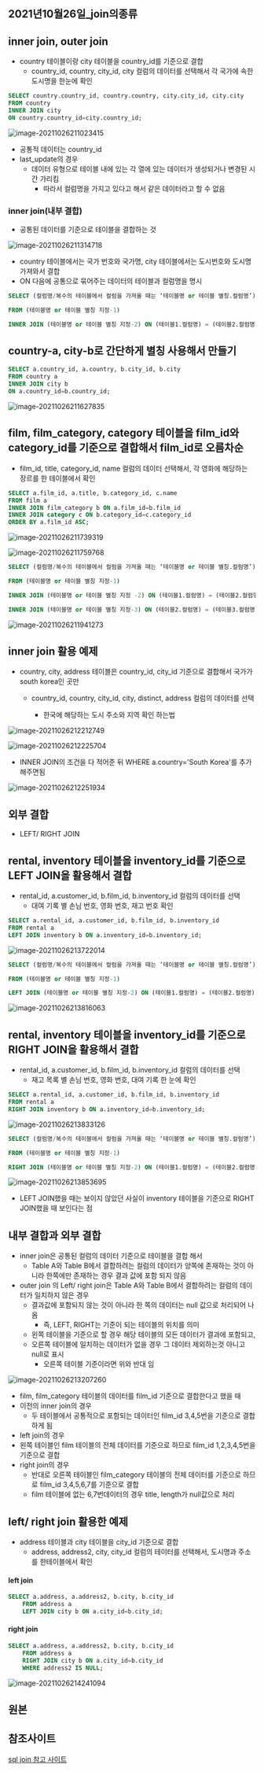 ## 2021년10월26일_join의종류

## inner join, outer join

- country 테이블이랑 city 테이블을 country_id를 기준으로 결합
  - country_id, country, city_id, city 컬럼의 데이터를 선택해서 각 국가에 속한 도시명을 한눈에 확인

``` sql
SELECT country.country_id, country.country, city.city_id, city.city 
FROM country
INNER JOIN city 
ON country.country_id=city.country_id;
```

![image-20211026211023415](2021년10월26일_join의종류.assets/image-20211026211023415.png)

- 공통적 데이터는 country_id
- last_update의 경우 
  - 데이터 유형으로 테이블 내에 있는 각 열에 있는 데이터가 생성되거나 변경된 시간 가리킴
    - 따라서 컬럼명을 가지고 있다고 해서 같은 데이터라고 할 수 없음

### inner  join(내부 결합)

- 공통된 데이터를 기준으로 테이블을 결합하는 것

![image-20211026211314718](2021년10월26일_join의종류.assets/image-20211026211314718.png)

- country 테이블에서는 국가 번호와 국가명, city 테이블에서는 도시번호와 도시명 가져와서 결합
-  ON 다음에 공통으로 묶어주는 데이터의 테이블과 컬럼명을 명시

```sql
SELECT (컬럼명/복수의 테이블에서 컬럼을 가져올 때는 ‘테이블명 or 테이블 별칭.컬럼명’)

FROM (테이블명 or 테이블 별칭 지정-1)

INNER JOIN (테이블명 or 테이블 별칭 지정-2) ON (테이블1.컬럼명) = (테이블2.컬럼명)
```



## country-a, city-b로 간단하게 별칭 사용해서 만들기

```sql
SELECT a.country_id, a.country, b.city_id, b.city 
FROM country a
INNER JOIN city b 
ON a.country_id=b.country_id;
```

![image-20211026211627835](2021년10월26일_join의종류.assets/image-20211026211627835.png)



## film, film_category, category 테이블을 film_id와 category_id를 기준으로 결합해서 film_id로 오름차순

- film_id, title, category_id, name 컬럼의 데이터 선택해서, 각 영화에 해당하는 장르를 한 테이블에서 확인

```sql
SELECT a.film_id, a.title, b.category_id, c.name
FROM film a
INNER JOIN film_category b ON a.film_id=b.film_id
INNER JOIN category c ON b.category_id=c.category_id
ORDER BY a.film_id ASC;
```

![image-20211026211739319](2021년10월26일_join의종류.assets/image-20211026211739319.png)

![image-20211026211759768](2021년10월26일_join의종류.assets/image-20211026211759768.png)

```sql
SELECT (컬럼명/복수의 테이블에서 컬럼을 가져올 때는 ‘테이블명 or 테이블 별칭.컬럼명’)

FROM (테이블명 or 테이블 별칭 지정-1)

INNER JOIN (테이블명 or 테이블 별칭 지정 -2) ON (테이블1.컬럼명) = (테이블2.컬럼명)

INNER JOIN (테이블명 or 테이블 별칭 지정-3) ON (테이블2.컬럼명) = (테이블3.컬럼명)
```

![image-20211026211941273](2021년10월26일_join의종류.assets/image-20211026211941273.png)

## inner join 활용 예제

- country, city,  address 테이블은 country_id, city_id 기준으로 결합해서 국가가 south korea인 곳만 

  - country_id, country, city_id, city, distinct, address 컬럼의 데이터를 선택

    - 한국에 해당하는 도시 주소와 지역 확인 하는법

    

![image-20211026212212749](2021년10월26일_join의종류.assets/image-20211026212212749.png)

![image-20211026212225704](2021년10월26일_join의종류.assets/image-20211026212225704.png)

- INNER JOIN의 조건을 다 적어준 뒤 WHERE a.country='South Korea'를 추가해주면됨

![image-20211026212251934](2021년10월26일_join의종류.assets/image-20211026212251934.png)

## 외부 결합 

- LEFT/ RIGHT JOIN


## rental, inventory 테이블을 inventory_id를 기준으로 LEFT JOIN을 활용해서 결합

- rental_id, a.customer_id, b.film_id, b.inventory_id 컬럼의 데이터를 선택
  - 대여 기록 별 손님 번호, 영화 번호, 재고 번호 확인

```sql
SELECT a.rental_id, a.customer_id, b.film_id, b.inventory_id
FROM rental a
LEFT JOIN inventory b ON a.inventory_id=b.inventory_id;
```

![image-20211026213722014](2021년10월26일_join의종류.assets/image-20211026213722014.png)

``` sql
SELECT (컬럼명/복수의 테이블에서 컬럼을 가져올 때는 ‘테이블명 or 테이블 별칭.컬럼명’)

FROM (테이블명 or 테이블 별칭 지정-1)

LEFT JOIN (테이블명 or 테이블 별칭 지정-2) ON (테이블1.컬럼명) = (테이블2.컬럼명)
```

![image-20211026213816063](2021년10월26일_join의종류.assets/image-20211026213816063.png)



## rental, inventory 테이블을 inventory_id를 기준으로 RIGHT JOIN을 활용해서 결합

- rental_id, a.customer_id, b.film_id, b.inventory_id 컬럼의 데이터를 선택
  - 재고 목록 별 손님 번호, 영화 번호, 대여 기록 한 눈에 확인

``` sql
SELECT a.rental_id, a.customer_id, b.film_id, b.inventory_id
FROM rental a
RIGHT JOIN inventory b ON a.inventory_id=b.inventory_id;
```

![image-20211026213833126](2021년10월26일_join의종류.assets/image-20211026213833126.png)

``` sql
SELECT (컬럼명/복수의 테이블에서 컬럼을 가져올 때는 ‘테이블명 or 테이블 별칭.컬럼명’)

FROM (테이블명 or 테이블 별칭 지정-1)

RIGHT JOIN (테이블명 or 테이블 별칭 지정-2) ON (테이블1.컬럼명) = (테이블2.컬럼명)
```

![image-20211026213853695](2021년10월26일_join의종류.assets/image-20211026213853695.png)

-  LEFT JOIN했을 때는 보이지 않았던 사실이 inventory 테이블을 기준으로 RIGHT JOIN했을 때 보인다는 점

## 내부 결합과 외부 결합

- inner join은 공통된 컬럼의 데이터 기준으로 테이블을 결합 해서 
  - Table A와 Table B에서 결합하려는 컬럼의 데이터가 양쪽에 존재하는 것이 아니라 한쪽에만 존재하는 경우 결과 값에 포함 되지 않음
- outer join 의 Left/ right join은 Table A와 Table B에서 결합하려는 컬럼의 데이터가 일치하지 않은 경우
  - 결과값에 포함되지 않는 것이 아니라 한 쪽의 데이터는 null 값으로 처리되어 나옴
    - 즉, LEFT, RIGHT는 기준이 되는 테이블의 위치를 의미
  - 왼쪽 테이블을 기준으로 할 경우 해당 테이블의 모든 데이터가 결과에 포함되고,
  - 오른쪽 테이블에 일치하는 데이터가 없을 경우 그 데이터 제외하는것 아니고 null로 표시
    - 오른쪽 테이블 기준이라면 위와 반대 임

![image-20211026213207260](2021년10월26일_join의종류.assets/image-20211026213207260.png)

- film, film_category 테이블의 데이터를 film_id 기준으로 결합한다고 했을 때
- 이전의 inner join의 경우
  - 두 테이블에서 공통적으로 포함되는 데이터인 film_id 3,4,5번을 기준으로 결합하게 됨
-  left join의 경우 
  - 왼쪽 테이블인 film 테이블의 전체 데이터를 기준으로 하므로 film_id 1,2,3,4,5번을 기준으로 결합
- right join의 경우
  - 반대로 오른쪽 테이블인 film_category 테이블의 전체 데이터를 기준으로 하므로 film_id 3,4,5,6,7를 기준으로 결합
  - film 테이블에 없는 6,7번데이터의 경우 title, length가 null값으로 처리

## left/ right join 활용한 예제

- address 테이블과 city 테이블을 city_id 기준으로 결합
  - address, address2, city, city_id 컬럼의 테이터를 선택해서, 도시명과 주소를 한테이블에서 확인

#### left join

```sql
SELECT a.address, a.address2, b.city, b.city_id
    FROM address a
    LEFT JOIN city b ON a.city_id=b.city_id;
```

#### right join

```sql
SELECT a.address, a.address2, b.city, b.city_id
    FROM address a
    RIGHT JOIN city b ON a.city_id=b.city_id
    WHERE address2 IS NULL;
```

![image-20211026214241094](2021년10월26일_join의종류.assets/image-20211026214241094.png)

## 원본

## 참조사이트
[sql join 참고 사이트](https://m.blog.naver.com/PostView.naver?blogId=sqlgate&logNo=221356037051&targetKeyword=&targetRecommendationCode=1)

